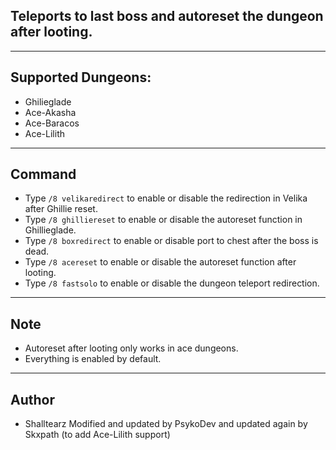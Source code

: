 ## Teleports to last boss and autoreset the dungeon after looting.

---

## Supported Dungeons:
* Ghilieglade
* Ace-Akasha
* Ace-Baracos
* Ace-Lilith

---

## Command
* Type `/8 velikaredirect` to enable or disable the redirection in Velika after Ghillie reset.
* Type `/8 ghilliereset` to enable or disable the autoreset function in Ghillieglade.
* Type `/8 boxredirect` to enable or disable port to chest after the boss is dead.
* Type `/8 acereset` to enable or disable the autoreset function after looting.
* Type `/8 fastsolo` to enable or disable the dungeon teleport redirection.

---

## Note
* Autoreset after looting only works in ace dungeons.
* Everything is enabled by default.

---

## Author
* Shalltearz Modified and updated by PsykoDev and updated again by Skxpath (to add Ace-Lilith support)
